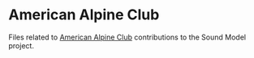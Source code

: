 # American Alpine Club

Files related to [American Alpine Club](https://www.americanalpineclub.org) contributions to the Sound Model project.
